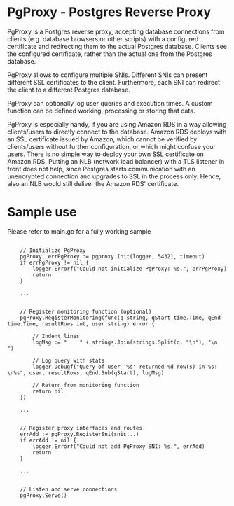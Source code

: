 # PgProxy - Postgres Reverse Proxy
PgProxy is a Postgres reverse proxy, accepting database connections from clients (e.g. database browsers or other scripts) with a configured certificate
and redirecting them to the actual Postgres database. Clients see the configured certificate, rather than the actual one from the Postgres database.

PgProxy allows to configure multiple SNIs. Different SNIs can present different SSL certificates to the client. 
Furthermore, each SNI can redirect the client to a different Postgres database.

PgProxy can optionally log user queries and execution times. A custom function can be defined working, processing or storing that data.

PgProxy is especially handy, if you are using Amazon RDS in a way allowing clients/users to directly connect to the database.
Amazon RDS deploys with an SSL certificate issued by Amazon, which cannot be verified by clients/users without further configuration, or which might confuse your users.
There is no simple way to deploy your own SSL certificate on Amazon RDS.
Putting an NLB (network load balancer) with a TLS listener in front does not help, since Postgres starts communication with an unencrypted connection and upgrades to SSL in the process only.
Hence, also an NLB would still deliver the Amazon RDS' certificate.


# Sample use

Please refer to main.go for a fully working sample

```

	// Initialize PgProxy
	pgProxy, errPgProxy := pgproxy.Init(logger, 54321, timeout)
	if errPgProxy != nil {
		logger.Errorf("Could not initialize PgProxy: %s.", errPgProxy)
		return
	}
	
	...
	
	
	// Register monitoring function (optional)
	pgProxy.RegisterMonitoring(func(q string, qStart time.Time, qEnd time.Time, resultRows int, user string) error {

		// Indent lines
		logMsg := "    " + strings.Join(strings.Split(q, "\n"), "\n    ")

		// Log query with stats
		logger.Debugf("Query of user '%s' returned %d row(s) in %s: \n%s", user, resultRows, qEnd.Sub(qStart), logMsg)

		// Return from monitoring function
		return nil
	})
	
	...
	
	
	// Register proxy interfaces and routes
	errAdd := pgProxy.RegisterSni(snis...)
	if errAdd != nil {
		logger.Errorf("Could not add PgProxy SNI: %s.", errAdd)
		return
	}
	
	...
	
	
	// Listen and serve connections
	pgProxy.Serve()

```
